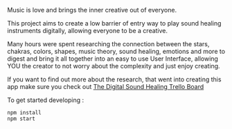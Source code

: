 Music is love and brings the inner creative out of everyone. 

This project aims to create a low barrier of entry way to play sound healing instruments digitally, allowing everyone to be a creative. 

Many hours were spent researching the connection between the stars, chakras, colors, shapes, music theory, sound healing, emotions and more to digest and bring it all together into an easy to use User Interface, allowing YOU the creator to not worry about the complexity and just enjoy creating. 

If you want to find out more about the research, that went into creating this app make sure you check out 
[The Digital Sound Healing Trello Board](https://trello.com/invite/b/cPY43Z4E/ATTI82717df8d43c607fe71af7be93aaff40647533D9/digital-sound-healing)

To get started developing : 

```
npm install
npm start
```
